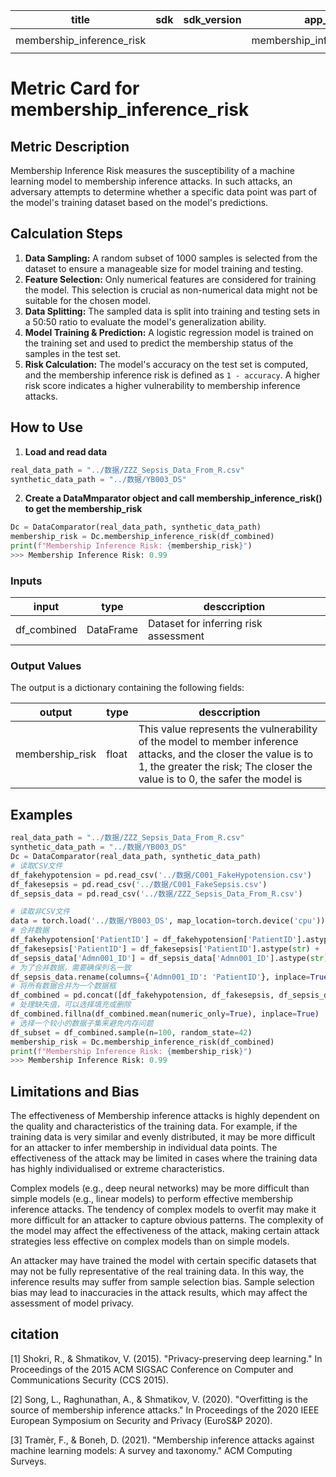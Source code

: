 | title | sdk | sdk_version | app_file | tags | description |
|-------|-----|-------------|----------|------|-------------|
|membership_inference_risk| | |membership_inference_risk.py|`evaluate` `metric`| |

# Metric Card for membership_inference_risk

## Metric Description

Membership Inference Risk measures the susceptibility of a machine learning model to membership inference attacks. In such attacks, an adversary attempts to determine whether a specific data point was part of the model's training dataset based on the model's predictions.

## Calculation Steps

1. **Data Sampling:** A random subset of 1000 samples is selected from the dataset to ensure a manageable size for model training and testing.
2. **Feature Selection:** Only numerical features are considered for training the model. This selection is crucial as non-numerical data might not be suitable for the chosen model.
3. **Data Splitting:** The sampled data is split into training and testing sets in a 50:50 ratio to evaluate the model's generalization ability.
4. **Model Training & Prediction:** A logistic regression model is trained on the training set and used to predict the membership status of the samples in the test set.
5. **Risk Calculation:** The model's accuracy on the test set is computed, and the membership inference risk is defined as `1 - accuracy`. A higher risk score indicates a higher vulnerability to membership inference attacks.

## How to Use

1. **Load and read data**

```python
real_data_path = "../数据/ZZZ_Sepsis_Data_From_R.csv"
synthetic_data_path = "../数据/YB003_DS"
```

2. **Create a DataMmparator object and call membership_inference_risk() to get the membership_risk**

```python
Dc = DataComparator(real_data_path, synthetic_data_path)
membership_risk = Dc.membership_inference_risk(df_combined)
print(f"Membership Inference Risk: {membership_risk}")
>>> Membership Inference Risk: 0.99
```

### Inputs

|input|type|desccription|
|-----|----|------------|
|df_combined|DataFrame|Dataset for inferring risk assessment|

### Output Values

The output is a dictionary containing the following fields:

|output|type|desccription|
|-----|----|------------|
|membership_risk|float|This value represents the vulnerability of the model to member inference attacks, and the closer the value is to 1, the greater the risk; The closer the value is to 0, the safer the model is|

## Examples

```python
real_data_path = "../数据/ZZZ_Sepsis_Data_From_R.csv"
synthetic_data_path = "../数据/YB003_DS"
Dc = DataComparator(real_data_path, synthetic_data_path)
# 读取CSV文件
df_fakehypotension = pd.read_csv('../数据/C001_FakeHypotension.csv')
df_fakesepsis = pd.read_csv('../数据/C001_FakeSepsis.csv')
df_sepsis_data = pd.read_csv('../数据/ZZZ_Sepsis_Data_From_R.csv')

# 读取非CSV文件
data = torch.load('../数据/YB003_DS', map_location=torch.device('cpu'))
# 合并数据
df_fakehypotension['PatientID'] = df_fakehypotension['PatientID'].astype(str) + '_hypo'
df_fakesepsis['PatientID'] = df_fakesepsis['PatientID'].astype(str) + '_sepsis'
df_sepsis_data['Admn001_ID'] = df_sepsis_data['Admn001_ID'].astype(str) + '_sepsis_data'
# 为了合并数据，需要确保列名一致
df_sepsis_data.rename(columns={'Admn001_ID': 'PatientID'}, inplace=True)
# 将所有数据合并为一个数据框
df_combined = pd.concat([df_fakehypotension, df_fakesepsis, df_sepsis_data], ignore_index=True)
# 处理缺失值，可以选择填充或删除
df_combined.fillna(df_combined.mean(numeric_only=True), inplace=True)
# 选择一个较小的数据子集来避免内存问题
df_subset = df_combined.sample(n=100, random_state=42)
membership_risk = Dc.membership_inference_risk(df_combined)
print(f"Membership Inference Risk: {membership_risk}")
>>> Membership Inference Risk: 0.99
```

## Limitations and Bias

The effectiveness of Membership inference attacks is highly dependent on the quality and characteristics of the training data. For example, if the training data is very similar and evenly distributed, it may be more difficult for an attacker to infer membership in individual data points. The effectiveness of the attack may be limited in cases where the training data has highly individualised or extreme characteristics.

Complex models (e.g., deep neural networks) may be more difficult than simple models (e.g., linear models) to perform effective membership inference attacks. The tendency of complex models to overfit may make it more difficult for an attacker to capture obvious patterns. The complexity of the model may affect the effectiveness of the attack, making certain attack strategies less effective on complex models than on simple models.

An attacker may have trained the model with certain specific datasets that may not be fully representative of the real training data. In this way, the inference results may suffer from sample selection bias. Sample selection bias may lead to inaccuracies in the attack results, which may affect the assessment of model privacy.

## citation

[1] Shokri, R., & Shmatikov, V. (2015). "Privacy-preserving deep learning." In Proceedings of the 2015 ACM SIGSAC Conference on Computer and Communications Security (CCS 2015).

[2] Song, L., Raghunathan, A., & Shmatikov, V. (2020). "Overfitting is the source of membership inference attacks." In Proceedings of the 2020 IEEE European Symposium on Security and Privacy (EuroS&P 2020).

[3] Tramèr, F., & Boneh, D. (2021). "Membership inference attacks against machine learning models: A survey and taxonomy." ACM Computing Surveys.
